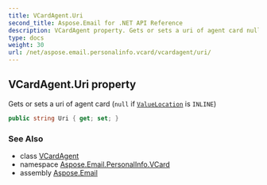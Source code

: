 ```yaml
---
title: VCardAgent.Uri
second_title: Aspose.Email for .NET API Reference
description: VCardAgent property. Gets or sets a uri of agent card null if ValueLocation is INLINE
type: docs
weight: 30
url: /net/aspose.email.personalinfo.vcard/vcardagent/uri/
---
```

## VCardAgent.Uri property

Gets or sets a uri of agent card (`null` if [`ValueLocation`](../valuelocation/) is `INLINE`)

```csharp
public string Uri { get; set; }
```

### See Also

* class [VCardAgent](../)
* namespace [Aspose.Email.PersonalInfo.VCard](../../vcardagent/)
* assembly [Aspose.Email](../../../)


